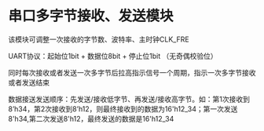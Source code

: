 # 串口多字节接收、发送模块

该模块可调整一次接收的字节数、波特率、主时钟CLK_FRE

UART协议：起始位1bit + 数据位8bit + 停止位1bit （无奇偶校验位）

同时每次接收或者发送一次多字节后拉高指示信号一个周期，指示一次多字节接收或者发送结束

数据接送发送顺序：先发送/接收低字节、再发送/接收高字节。如：第1次接收到8’h34，第2次接收到8’h12，则最终接收到的数据为16'h12_34；第一次发送8'h34,第二次发送8'h12，最终发送的数据是16'h12_34                            
